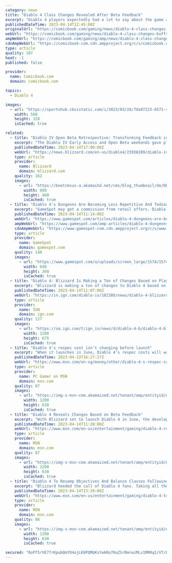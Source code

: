 ```yaml
---
category: news
title: "Diablo 4 Class Changes Revealed After Beta Feedback"
excerpt: "Diablo 4 players expectedly had a lot to say about the game after spending time with the open beta, and a lot of those conversations dealt with how the game's various classes felt. The Barbarian, ..."
publishedDateTime: 2023-04-14T12:45:00Z
originalUrl: "https://comicbook.com/gaming/news/diablo-4-class-changes-buffs-nerfs-beta/"
webUrl: "https://comicbook.com/gaming/news/diablo-4-class-changes-buffs-nerfs-beta/"
ampWebUrl: "https://comicbook.com/gaming/amp/news/diablo-4-class-changes-buffs-nerfs-beta/"
cdnAmpWebUrl: "https://comicbook-com.cdn.ampproject.org/c/s/comicbook.com/gaming/amp/news/diablo-4-class-changes-buffs-nerfs-beta/"
type: article
quality: 107
heat: -1
published: false

provider:
  name: Comicbook.com
  domain: comicbook.com

topics:
  - Diablo 4

images:
  - url: "https://sportshub.cbsistatic.com/i/2023/03/26/7da97223-6571-4286-9350-21d755cb1f41/new-games-out-this-month.png?width=568&height=320"
    width: 568
    height: 320
    isCached: true

related:
  - title: "Diablo IV Open Beta Retrospective: Transforming Feedback into Change"
    excerpt: "The Diablo IV Early Access and Open Beta weekends gave players the opportunity to see Sanctuary anew. As we look forward to launch, we’ve used player feedback and gameplay data to inform a series of updates to various systems. Come see what’s changed!"
    publishedDateTime: 2023-04-14T17:00:00Z
    webUrl: "https://news.blizzard.com/en-us/diablo4/23938289/diablo-iv-open-beta-retrospective-transforming-feedback-into-change"
    type: article
    provider:
      name: Blizzard
      domain: blizzard.com
    quality: 162
    images:
      - url: "https://bnetcmsus-a.akamaihd.net/cms/blog_thumbnail/de/DE6R1QRYNDEP1681262788714.png"
        width: 880
        height: 400
        isCached: true
  - title: "Diablo 4's Dungeons Are Becoming Less Repetitive And Tedious Thanks To Beta Feedback"
    excerpt: "GameSpot may get a commission from retail offers. Diablo IV's dungeons will be undergoing some big changes in the final version of the game to be less tedious and repetitive, thanks to player feedback ..."
    publishedDateTime: 2023-04-14T11:14:00Z
    webUrl: "https://www.gamespot.com/articles/diablo-4-dungeons-are-becoming-less-repetitive-and-tedious-thanks-to-beta-feedback/1100-6513284/"
    ampWebUrl: "https://www.gamespot.com/amp-articles/diablo-4-dungeons-are-becoming-less-repetitive-and-tedious-thanks-to-beta-feedback/1100-6513284/"
    cdnAmpWebUrl: "https://www-gamespot-com.cdn.ampproject.org/c/s/www.gamespot.com/amp-articles/diablo-4-dungeons-are-becoming-less-repetitive-and-tedious-thanks-to-beta-feedback/1100-6513284/"
    type: article
    provider:
      name: GameSpot
      domain: gamespot.com
    quality: 140
    images:
      - url: "https://www.gamespot.com/a/uploads/screen_large/1574/15746725/4122220-11.jpg"
        width: 640
        height: 360
        isCached: true
  - title: "Diablo 4: Blizzard Is Making a Ton of Changes Based on Player Feedback"
    excerpt: "Blizzard is making a ton of changes to Diablo 4 based on feedback provided by players who participated in its two betas. Combining this feedback with actual gameplay data allowed Blizzard to review ..."
    publishedDateTime: 2023-04-14T11:07:00Z
    webUrl: "https://in.ign.com/diablo-iv/182388/news/diablo-4-blizzard-is-making-a-ton-of-changes-based-on-player-feedback"
    type: article
    provider:
      name: IGN
      domain: ign.com
    quality: 127
    images:
      - url: "https://sm.ign.com/t/ign_in/news/d/diablo-4-b/diablo-4-blizzard-is-making-a-ton-of-changes-based-on-player_z7d4.1200.jpg"
        width: 1200
        height: 675
        isCached: true
  - title: "Diablo 4's respec cost isn't changing before launch"
    excerpt: "When it launches in June, Diablo 4's respec costs will work just like the recent beta, Blizzard says. The amount of gold required to move your skill points around is \"final,\" associate game director ..."
    publishedDateTime: 2023-04-13T16:27:27Z
    webUrl: "https://www.msn.com/en-sg/money/other/diablo-4-s-respec-cost-isn-t-changing-before-launch/ar-AA19QfkX"
    type: article
    provider:
      name: PC Gamer on MSN
      domain: msn.com
    quality: 87
    images:
      - url: "https://img-s-msn-com.akamaized.net/tenant/amp/entityid/AA19QbL2.img?h=630&w=1200&m=6&q=60&o=t&l=f&f=jpg&x=510&y=254"
        width: 1200
        height: 630
        isCached: true
  - title: "Diablo 4 Reveals Changes Based on Beta Feedback"
    excerpt: "With Blizzard set to launch Diablo 4 in June, the developer has held multiple test phases for the action RPG and has now revealed some changes that have been made based on fan feedback from the beta."
    publishedDateTime: 2023-04-14T11:28:00Z
    webUrl: "https://www.msn.com/en-us/entertainment/gaming/diablo-4-reveals-changes-based-on-beta-feedback/ar-AA19SlR2"
    type: article
    provider:
      name: MSN
      domain: msn.com
    quality: 87
    images:
      - url: "https://img-s-msn-com.akamaized.net/tenant/amp/entityid/AA19S4Kv.img?h=630&w=1200&m=6&q=60&o=t&l=f&f=jpg&x=615&y=120"
        width: 1200
        height: 630
        isCached: true
  - title: "Diablo 4 To Revamp Objectives And Balance Classes Following Fan Feedback"
    excerpt: "Blizzard heeded the call of Diablo 4 fans. Taking all the feedback from the recent early access and open beta weekends to heart, the team has laid out a slew of tweaks and balance changes to be ..."
    publishedDateTime: 2023-04-14T13:29:00Z
    webUrl: "https://www.msn.com/en-us/entertainment/gaming/diablo-4-to-revamp-objectives-and-balance-classes-following-fan-feedback/ar-AA19StBa"
    type: article
    provider:
      name: MSN
      domain: msn.com
    quality: 86
    images:
      - url: "https://img-s-msn-com.akamaized.net/tenant/amp/entityid/AA19SjId.img?h=630&w=1200&m=6&q=60&o=t&l=f&f=jpg&x=488&y=182"
        width: 1200
        height: 630
        isCached: true

secured: "RoPf5rVE77rKpubQmYO4ojLK8PQMGKsYwkRo70uZSrRmrwiMLs1MRRq1/V7/KH81JsHxHaSishZjcXSu9EdM1DfN5uSStadPwTM1A+WkQa3/EgVqRiEPwZc+8o436dThaNP0+jWIHY6gIaoN1WyyfEIbO09MwZWHSXfxCpUvMh6urJ0qWdQvZ4NV3LMwS4nFLgM3qaCTHDtc1n02UU4kLmtULQIPgTjc/fzFmBa3HKFtwnKIwNEif1w6KJO2LIZHbchl3kTpsIFvo61r7VhfGW+1WhasCoqignYk2NQqxY5PyXW7PHms1DusBYXeLw9WR3lawvhmvr0WUWL2pbW189bmDcAwg8WuB0u30J1tta0=;ro8L9EB5VbaHaE5A2Rz5vQ=="
---
```


